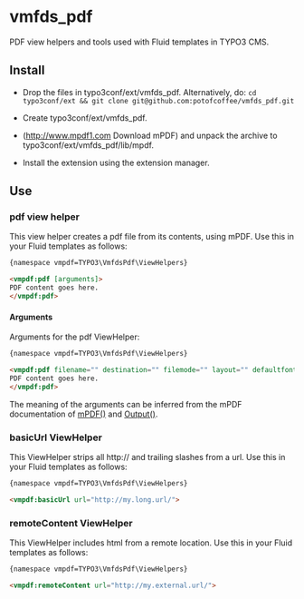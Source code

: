 vmfds_pdf
=========

PDF view helpers and tools used with Fluid templates in TYPO3 CMS.

Install
-------

* Drop the files in typo3conf/ext/vmfds_pdf. 
  Alternatively, do:
    `cd typo3conf/ext && git clone git@github.com:potofcoffee/vmfds_pdf.git`

* Create typo3conf/ext/vmfds_pdf.

* (http://www.mpdf1.com Download mPDF) and unpack the archive to typo3conf/ext/vmfds_pdf/lib/mpdf.

* Install the extension using the extension manager.


Use
---

### pdf view helper
This view helper creates a pdf file from its contents, using mPDF. Use this in your Fluid templates as follows:

```html
{namespace vmpdf=TYPO3\VmfdsPdf\ViewHelpers}

<vmpdf:pdf [arguments]>
PDF content goes here.
</vmpdf:pdf>
```

#### Arguments

Arguments for the pdf ViewHelper:

```html
{namespace vmpdf=TYPO3\VmfdsPdf\ViewHelpers}

<vmpdf:pdf filename="" destination="" filemode="" layout="" defaultfontsize="" defaultfont="" leftmargin="" rightmargin="" topmargin="" bottommargin="" headermargin="" footermargin="" orientation="">
PDF content goes here.
</vmpdf:pdf>
```

The meaning of the arguments can be inferred from the mPDF documentation of [mPDF()](http://mpdf1.com/manual/index.php?tid=184) and [Output()](http://mpdf1.com/manual/index.php?tid=125).

### basicUrl ViewHelper

This ViewHelper strips all http:// and trailing slashes from a url. Use this in your Fluid templates as follows:

```html
{namespace vmpdf=TYPO3\VmfdsPdf\ViewHelpers}

<vmpdf:basicUrl url="http://my.long.url/">
```

### remoteContent ViewHelper

This ViewHelper includes html from a remote location. Use this in your Fluid templates as follows:

```html
{namespace vmpdf=TYPO3\VmfdsPdf\ViewHelpers}

<vmpdf:remoteContent url="http://my.external.url/">
```



